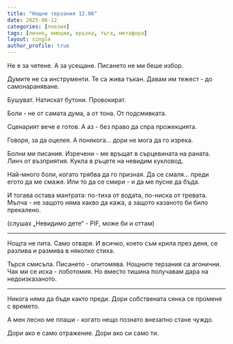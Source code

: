 ```yaml
---
title: "Нощни терзания 12.06"
date: 2025-06-12
categories: [поезия]
tags: [лично, емоции, връзка, тъга, метафора]
layout: single
author_profile: true
---
```


Не е за четене.
А за усещане.
Писането не ми беше избор.

Думите не са инструменти.
Те са жива тъкан.
Давам им тежест -
до самонараняване.

Бушуват.
Натискат бутони.
Провокират.

Боли - не от самата дума, а от тона.
От подсмивката.

Сценарият вече е готов.
А аз - без право
да спра прожекцията.

Говоря, за да оцелея.
А понякога...
дори не мога да го изрека.

Болни ми писания.
Изречени - ме връщат в сърцевината на раната.
Линч от възприятия.
Кукла в ръцете
на невидим кукловод.

Най-много боли,
когато трябва да го призная.
Да се смаля...
преди егото да ме смаже.
Или то да се смири -
и да ме пусне да бъда.

И тогава остава мантрата:
по-тиха от водата,
по-ниска от тревата.
Мълча -
не защото няма какво да кажа,
а защото казаното
би било прекалено.

(слушах „Невидимо дете“ - PIF, може би и оттам)

<hr/>

Нощта не пита.
Само отваря.
И всичко, което съм крила през деня,
се разлива и размива в няколко стиха.

Търся смисъла.
Писането - опитомява.
Нощните терзания са агонични.
Чак ми се иска - лоботомия.
Но вместо тишина
получавам дара на недоизказаното.

<hr/>

Никога няма да бъде както преди.
Дори собствената сянка
се променя с времето.

А мен лесно ме плаши -
когато нещо познато
внезапно стане чуждо.

Дори ако е само отражение.
Дори ако си само ти.
